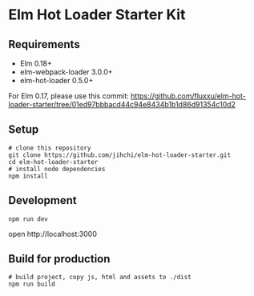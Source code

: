 # Elm Hot Loader Starter Kit

## Requirements
* Elm 0.18+
* elm-webpack-loader 3.0.0+
* elm-hot-loader 0.5.0+

For Elm 0.17, please use this commit:
https://github.com/fluxxu/elm-hot-loader-starter/tree/01ed97bbbacd44c94e8434b1b1d86d91354c10d2

## Setup
```shell
# clone this repository
git clone https://github.com/jihchi/elm-hot-loader-starter.git
cd elm-hot-loader-starter
# install node dependencies
npm install
```

## Development
```shell
npm run dev
```
open http://localhost:3000

## Build for production
```shell
# build project, copy js, html and assets to ./dist
npm run build
```
